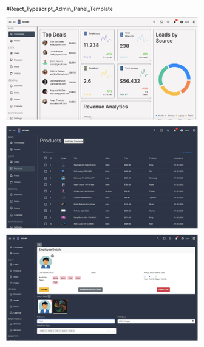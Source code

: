 
 #React_Typescript_Admin_Panel_Template

![panel image][def2]



![panel image][def]



![panel image][def3]

[def]: /public/dark.png
[def2]: /public/light.png  
[def3]: /public/form.png  
